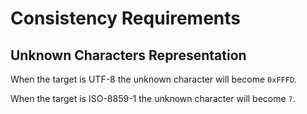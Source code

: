 # Consistency Requirements

## Unknown Characters Representation

When the target is UTF-8 the unknown character will become `0xFFFD`.

When the target is ISO-8859-1 the unknown character will become `?`.

